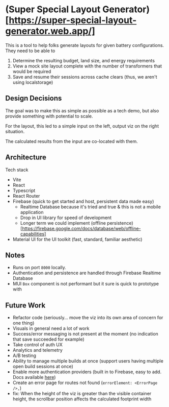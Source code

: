 # (Super Special Layout Generator)[https://super-special-layout-generator.web.app/]
This is a tool to help folks generate layouts for given battery configurations. They need to be able to 
1. Determine the resulting budget, land size, and energy requirements
2. View a mock site layout complete with the number of transformers that would be required
3. Save and resume their sessions across cache clears (thus, we aren't using localstorage)

## Design Decisions
The goal was to make this as simple as possible as a tech demo, but also provide something with potential to scale.

For the layout, this led to a simple input on the left, output viz on the right situation.

The calculated results from the input are co-located with them.

## Architecture
Tech stack
- Vite
- React
- Typescript
- React Router
- Firebase (quick to get started and host, persistent data made easy)
    - Realtime Database because it's tried and true & this is not a mobile application
    - Drop in UI library for speed of development
    - Longer term we could implement (offline persistence)[https://firebase.google.com/docs/database/web/offline-capabilities]
- Material UI for the UI toolkit (fast, standard, familiar aesthetic)

## Notes
- Runs on port `8000` locally.
- Authentication and persistence are handled through Firebase Realtime Database
- MUI `Box` component is not performant but it sure is quick to prototype with

## Future Work
- Refactor code (seriously... move the viz into its own area of concern for one thing)
- Visuals in general need a lot of work
- Success/error messaging is not present at the moment (no indication that save succeeded for example)
- Take control of auth UX
- Analytics and telemetry
- A/B testing
- Ability to manage multiple builds at once (support users having multiple open build sessions at once)
- Enable more authentication providers (built in to Firebase, easy to add. Docs available [here](https://firebase.google.com/docs/auth/web/firebaseui))
- Create an error page for routes not found (`errorElement: <ErrorPage />,`)
- fix: When the height of the viz is greater than the visible container height, the scrollbar position affects the calculated footprint width